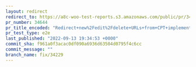 ```yaml
---
layout: redirect
redirect_to: https://a8c-woo-test-reports.s3.amazonaws.com/public/pr/34644/e2e/index.html
pr_number: 34644
pr_title_encoded: "Redirect+new%2Fedit%2Fdelete+URLs+from+CPT+implementation+to+COT"
pr_test_type: e2e
last_published: "2022-09-13 19:34:53 +0000"
commit_sha: f961a0f3acac0df090a6936d63504d0795f4c6cc
commit_message: ""
branch_name: fix/34229
---
```

